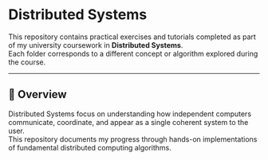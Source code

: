 # Distributed Systems

This repository contains practical exercises and tutorials completed as part of my university coursework in **Distributed Systems**.  
Each folder corresponds to a different concept or algorithm explored during the course.

---

## 📘 Overview

Distributed Systems focus on understanding how independent computers communicate, coordinate, and appear as a single coherent system to the user.  
This repository documents my progress through hands-on implementations of fundamental distributed computing algorithms.